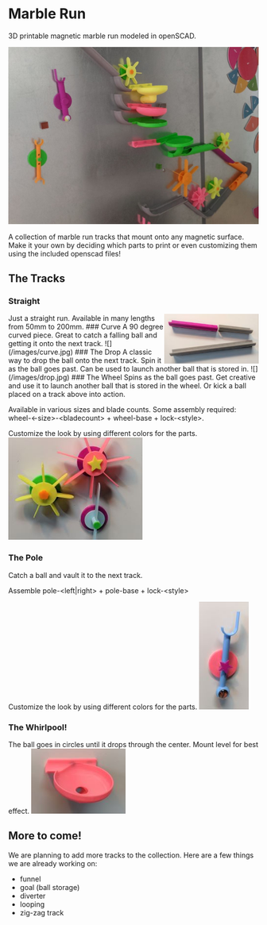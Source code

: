# Marble Run
3D printable magnetic marble run modeled in openSCAD.

![Our marble run](/images/marble-run1.jpg)

A collection of marble run tracks that mount onto any magnetic surface.  
Make it your own by deciding which parts to print or even customizing them using the included openscad files!

## The Tracks
### Straight
<img align="right" height=100 src="/images/straight.jpg">
Just a straight run. Available in many lengths from 50mm to 200mm.
### Curve
A 90 degree curved piece.  Great to catch a falling ball and getting it onto the next track.
![](/images/curve.jpg)
### The Drop
A classic way to drop the ball onto the next track.
Spin it as the ball goes past.  Can be used to launch another ball that is stored in.
![](/images/drop.jpg)
### The Wheel
Spins as the ball goes past.  Get creative and use it to launch another ball that is stored in the wheel.  Or kick a ball placed on a track above into action.

Available in various sizes and blade counts.  Some assembly required: wheel-\<-size\>-\<bladecount\> + wheel-base + lock-\<style\>.

Customize the look by using different colors for the parts.
![](/images/wheel.jpg)
### The Pole
Catch a ball and vault it to the next track.

Assemble pole-\<left|right\> + pole-base + lock-\<style\>

Customize the look by using different colors for the parts.
![](/images/pole.jpg)
### The Whirlpool!
The ball goes in circles until it drops through the center.  Mount level for best effect.
![](/images/whirlpool.jpg)

## More to come!
We are planning to add more tracks to the collection.  Here are a few things we are already working on:
* funnel
* goal (ball storage)
* diverter
* looping
* zig-zag track
